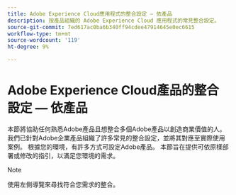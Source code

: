 ```yaml
---
title: Adobe Experience Cloud應用程式的整合設定 — 依產品
description: 按產品組織的 Adobe Experience Cloud 應用程式的常見整合設定。
source-git-commit: 7ed617ac0ba6b340ff94cdee47914645e0ec6615
workflow-type: tm+mt
source-wordcount: '119'
ht-degree: 9%

---
```



# Adobe Experience Cloud產品的整合設定 — 依產品

本節將協助任何熟悉Adobe產品且想整合多個Adobe產品以創造商業價值的人。  我們已針對Adobe企業產品組織了許多常見的整合設定，並將其對應至實際使用案例。  根據您的環境，有許多方式可設定Adobe產品。  本節旨在提供可依原樣部署或修改的指引，以滿足您環境的需求。

>[!NOTE]
>
>使用左側導覽來尋找符合您需求的整合。
